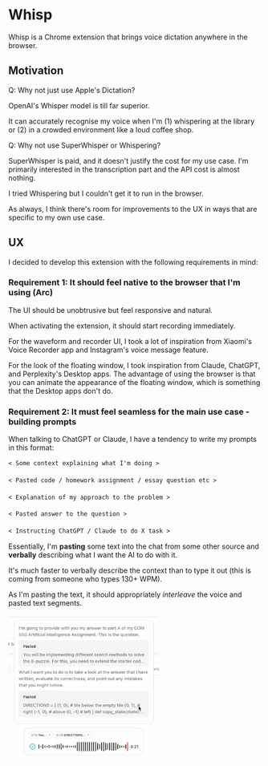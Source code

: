 # Whisp

Whisp is a Chrome extension that brings voice dictation anywhere in the browser.

## Motivation

Q: Why not just use Apple's Dictation?

OpenAI's Whisper model is till far superior.

It can accurately recognise my voice when I'm (1) whispering at the library
or (2) in a crowded environment like a loud coffee shop.

Q: Why not use SuperWhisper or Whispering?

SuperWhisper is paid, and it doesn't justify the cost for my use case.
I'm primarily interested in the transcription part and the API cost is almost nothing.

I tried Whispering but I couldn't get it to run in the browser.

As always, I think there's room for improvements to the UX in ways that are specific to my own use case.

## UX

I decided to develop this extension with the following requirements in mind:

### Requirement 1: It should feel native to the browser that I'm using (Arc)

The UI should be unobtrusive but feel responsive and natural.

When activating the extension, it should start recording immediately.

For the waveform and recorder UI,
I took a lot of inspiration from Xiaomi's Voice Recorder app and Instagram's voice message feature.

For the look of the floating window, I took inspiration from Claude,
ChatGPT, and Perplexity's Desktop apps.
The advantage of using the browser is that you can animate the appearance of
the floating window, which is something that the Desktop apps don't do.

### Requirement 2: It must feel seamless for the main use case - building prompts

When talking to ChatGPT or Claude, I have a tendency to write my prompts in this format:

```txt
< Some context explaining what I'm doing >

< Pasted code / homework assignment / essay question etc >

< Explanation of my approach to the problem >

< Pasted answer to the question >

< Instructing ChatGPT / Claude to do X task >
```

Essentially, I'm **pasting** some text into the chat from some other source
and **verbally** describing what I want the AI to do with it.

It's much faster to verbally describe the context than to type it out
(this is coming from someone who types 130+ WPM).

As I'm pasting the text, it should appropriately *interleave* the voice
and pasted text segments.

<img src="docs/screenshots/text-interleaving.jpg" width="300" />